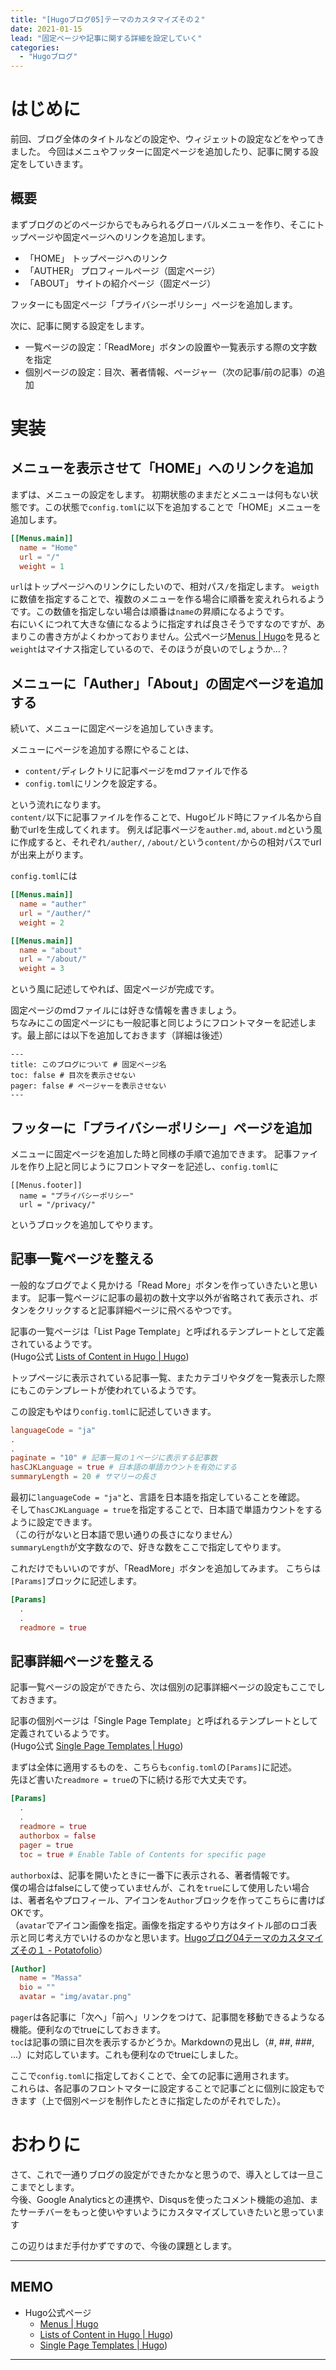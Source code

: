 ```yaml
---
title: "[Hugoブログ05]テーマのカスタマイズその２"
date: 2021-01-15
lead: "固定ページや記事に関する詳細を設定していく"
categories:
  - "Hugoブログ"
---
```


# はじめに
前回、ブログ全体のタイトルなどの設定や、ウィジェットの設定などをやってきました。
今回はメニュやフッターに固定ページを追加したり、記事に関する設定をしていきます。

## 概要
まずブログのどのページからでもみられるグローバルメニューを作り、そこにトップページや固定ページへのリンクを追加します。
- 「HOME」 トップページへのリンク
- 「AUTHER」 プロフィールページ（固定ページ）
- 「ABOUT」 サイトの紹介ページ（固定ページ）

フッターにも固定ページ「プライバシーポリシー」ページを追加します。

次に、記事に関する設定をします。
- 一覧ページの設定：「ReadMore」ボタンの設置や一覧表示する際の文字数を指定
- 個別ページの設定：目次、著者情報、ページャー（次の記事/前の記事）の追加


# 実装
## メニューを表示させて「HOME」へのリンクを追加
まずは、メニューの設定をします。
初期状態のままだとメニューは何もない状態です。この状態で`config.toml`に以下を追加することで「HOME」メニューを追加します。
```toml
[[Menus.main]]
  name = "Home"
  url = "/"
  weight = 1
```

`url`はトップページへのリンクにしたいので、相対パス`/`を指定します。
`weigth`に数値を指定することで、複数のメニューを作る場合に順番を変えれられるようです。この数値を指定しない場合は順番は`name`の昇順になるようです。  
右にいくにつれて大きな値になるように指定すれば良さそうですなのですが、あまりこの書き方がよくわかっておりません。公式ページ[Menus | Hugo](https://gohugo.io/content-management/menus/#readout)を見ると`weight`はマイナス指定しているので、そのほうが良いのでしょうか…？

## メニューに「Auther」「About」の固定ページを追加する
続いて、メニューに固定ページを追加していきます。

メニューにページを追加する際にやることは、
- `content/`ディレクトリに記事ページをmdファイルで作る
- `config.toml`にリンクを設定する。

という流れになります。  
`content/`以下に記事ファイルを作ることで、Hugoビルド時にファイル名から自動でurlを生成してくれます。
例えば記事ページを`auther.md`, `about.md`という風に作成すると、それぞれ`/auther/`, `/about/`という`content/`からの相対パスでurlが出来上がります。

`config.toml`には
```toml
[[Menus.main]]
  name = "auther"
  url = "/auther/"
  weight = 2

[[Menus.main]]
  name = "about"
  url = "/about/"
  weight = 3
```

という風に記述してやれば、固定ページが完成です。

固定ページのmdファイルには好きな情報を書きましょう。  
ちなみにこの固定ページにも一般記事と同じようにフロントマターを記述します。最上部には以下を追加しておきます（詳細は後述）
```
---
title: このブログについて # 固定ページ名
toc: false # 目次を表示させない
pager: false # ページャーを表示させない
---
```

## フッターに「プライバシーポリシー」ページを追加
メニューに固定ページを追加した時と同様の手順で追加できます。
記事ファイルを作り上記と同じようにフロントマターを記述し、`config.toml`に

```
[[Menus.footer]]
  name = "プライバシーポリシー"
  url = "/privacy/"
```

というブロックを追加してやります。


## 記事一覧ページを整える
一般的なブログでよく見かける「Read More」ボタンを作っていきたいと思います。
記事一覧ページに記事の最初の数十文字以外が省略されて表示され、ボタンをクリックすると記事詳細ページに飛べるやつです。

記事の一覧ページは「List Page Template」と呼ばれるテンプレートとして定義されているようです。  
(Hugo公式 [Lists of Content in Hugo | Hugo](https://gohugo.io/templates/lists/#readout))

トップページに表示されている記事一覧、またカテゴリやタグを一覧表示した際にもこのテンプレートが使われているようです。

この設定もやはり`config.toml`に記述していきます。  

```toml
languageCode = "ja"
.
.
paginate = "10" # 記事一覧の１ページに表示する記事数
hasCJKLanguage = true # 日本語の単語カウントを有効にする
summaryLength = 20 # サマリーの長さ
```

最初に`languageCode = "ja"`と、言語を日本語を指定していることを確認。  
そして`hasCJKLanguage = true`を指定することで、日本語で単語カウントをするように設定できます。  
（この行がないと日本語で思い通りの長さになりません）  
`summaryLength`が文字数なので、好きな数をここで指定してやります。

これだけでもいいのですが、「ReadMore」ボタンを追加してみます。
こちらは`[Params]`ブロックに記述します。

```toml
[Params]
  .
  .
  readmore = true
```

## 記事詳細ページを整える
記事一覧ページの設定ができたら、次は個別の記事詳細ページの設定もここでしておきます。

記事の個別ページは「Single Page Template」と呼ばれるテンプレートとして定義されているようです。  
(Hugo公式 [Single Page Templates | Hugo](https://gohugo.io/templates/single-page-templates/))

まずは全体に適用するものを、こちらも`config.toml`の`[Params]`に記述。  
先ほど書いた`readmore = true`の下に続ける形で大丈夫です。

```toml
[Params]
  .
  .
  readmore = true
  authorbox = false
  pager = true
  toc = true # Enable Table of Contents for specific page
```

`authorbox`は、記事を開いたときに一番下に表示される、著者情報です。  
僕の場合はfalseにして使っていませんが、これを`true`にして使用したい場合は、著者名やプロフィール、アイコンを`Author`ブロックを作ってこちらに書けばOKです。  
（`avatar`でアイコン画像を指定。画像を指定するやり方はタイトル部のロゴ表示と同じ考え方でいけるのかなと思います。[Hugoブログ04テーマのカスタマイズその１ - Potatofolio](https://massasquash.github.io/potatofolio/posts/hugo_blog04/#%E3%83%96%E3%83%AD%E3%82%B0%E3%81%AE%E5%9F%BA%E6%9C%AC%E6%83%85%E5%A0%B1)）

```toml
[Author]
  name = "Massa"
  bio = ""
  avatar = "img/avatar.png"
```

`pager`は各記事に「次へ」「前へ」リンクをつけて、記事間を移動できるようなる機能。便利なのでtrueにしておきます。  
`toc`は記事の頭に目次を表示するかどうか。Markdownの見出し（#, ##, ###, ...）に対応しています。これも便利なのでtrueにしました。

ここで`config.toml`に指定しておくことで、全ての記事に適用されます。  
これらは、各記事のフロントマターに設定することで記事ごとに個別に設定もできます（上で個別ページを制作したときに指定したのがそれでした）。


# おわりに
さて、これで一通りブログの設定ができたかなと思うので、導入としては一旦ここまでとします。  
今後、Google Analyticsとの連携や、Disqusを使ったコメント機能の追加、またサーチバーをもっと使いやすいようにカスタマイズしていきたいと思っています  

この辺りはまだ手付かずですので、今後の課題とします。

---
## MEMO
- Hugo公式ページ
  - [Menus | Hugo](https://gohugo.io/content-management/menus/#readout)
  - [Lists of Content in Hugo | Hugo](https://gohugo.io/templates/lists/#readout))
  - [Single Page Templates | Hugo](https://gohugo.io/templates/single-page-templates/))
---